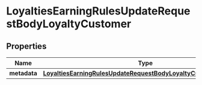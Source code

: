 

# LoyaltiesEarningRulesUpdateRequestBodyLoyaltyCustomer


## Properties

| Name | Type | Description |
|------------ | ------------- | ------------- |
|**metadata** | [**LoyaltiesEarningRulesUpdateRequestBodyLoyaltyCustomerMetadata**](LoyaltiesEarningRulesUpdateRequestBodyLoyaltyCustomerMetadata.md) |  |




